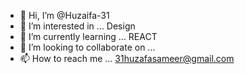 - 👋 Hi, I’m @Huzaifa-31
- 👀 I’m interested in ... Design
- 🌱 I’m currently learning ... REACT
- 💞️ I’m looking to collaborate on ... 
- 📫 How to reach me ... 31huzafasameer@gmail.com

<!---
Huzaifa-31/Huzaifa-31 is a ✨ special ✨ repository because its `README.md` (this file) appears on your GitHub profile.
You can click the Preview link to take a look at your changes.
--->

